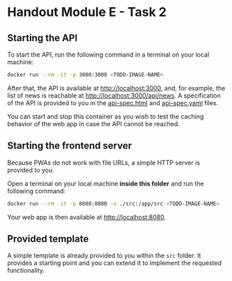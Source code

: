 # Handout Module E - Task 2

## Starting the API

To start the API, run the following command in a terminal on your local machine:
```bash
docker run --rm -it -p 3000:3000 <TODO-IMAGE-NAME>
```

After that, the API is available at [http://localhost:3000](http://localhost:3000), and, for example, the list of news is reachable at [http://localhost:3000/api/news](http://localhost:3000/api/news).
A specification of the API is provided to you in the [api-spec.html](./api-spec.html) and [api-spec.yaml](./api-spec.yaml) files.

You can start and stop this container as you wish to test the caching behavior of the web app in case the API cannot be reached.

## Starting the frontend server

Because PWAs do not work with file URLs, a simple HTTP server is provided to you.

Open a terminal on your local machine **inside this folder** and run the following command:
```bash
docker run --rm -it -p 8080:8080 -v ./src:/app/src <TODO-IMAGE-NAME>
```

Your web app is then available at [http://localhost:8080](http://localhost:8080).

## Provided template

A simple template is already provided to you within the `src` folder.
It provides a starting point and you can extend it to implement the requested functionality.
